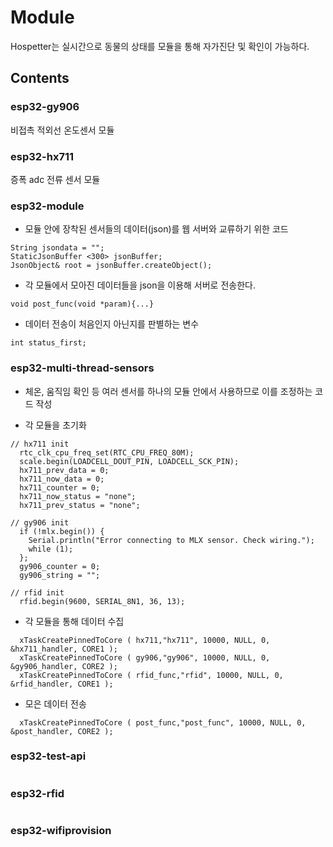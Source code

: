 # Module

Hospetter는 실시간으로 동물의 상태를 모듈을 통해 자가진단 및 확인이 가능하다.

## Contents

### esp32-gy906
비접촉 적외선 온도센서 모듈

### esp32-hx711
증폭 adc 전류 센서 모듈

### esp32-module
* 모듈 안에 장착된 센서들의 데이터(json)를 웹 서버와 교류하기 위한 코드

```
String jsondata = "";
StaticJsonBuffer <300> jsonBuffer;
JsonObject& root = jsonBuffer.createObject();
```

* 각 모듈에서 모아진 데이터들을 json을 이용해 서버로 전송한다.
```
void post_func(void *param){...}
```

* 데이터 전송이 처음인지 아닌지를 판별하는 변수
```
int status_first;
```

### esp32-multi-thread-sensors
* 체온, 움직임 확인 등 여러 센서를 하나의 모듈 안에서 사용하므로 이를 조정하는 코드 작성

* 각 모듈을 초기화
```
// hx711 init
  rtc_clk_cpu_freq_set(RTC_CPU_FREQ_80M);
  scale.begin(LOADCELL_DOUT_PIN, LOADCELL_SCK_PIN);
  hx711_prev_data = 0;
  hx711_now_data = 0;
  hx711_counter = 0;
  hx711_now_status = "none";
  hx711_prev_status = "none";

// gy906 init
  if (!mlx.begin()) {
    Serial.println("Error connecting to MLX sensor. Check wiring.");
    while (1);
  };
  gy906_counter = 0;
  gy906_string = "";

// rfid init
  rfid.begin(9600, SERIAL_8N1, 36, 13);
```

* 각 모듈을 통해 데이터 수집
```
  xTaskCreatePinnedToCore ( hx711,"hx711", 10000, NULL, 0, &hx711_handler, CORE1 );
  xTaskCreatePinnedToCore ( gy906,"gy906", 10000, NULL, 0, &gy906_handler, CORE2 );
  xTaskCreatePinnedToCore ( rfid_func,"rfid", 10000, NULL, 0, &rfid_handler, CORE1 );
```

* 모은 데이터 전송
```
  xTaskCreatePinnedToCore ( post_func,"post_func", 10000, NULL, 0, &post_handler, CORE2 );
```

### esp32-test-api
```
```

### esp32-rfid
```
```

### esp32-wifiprovision
```
```